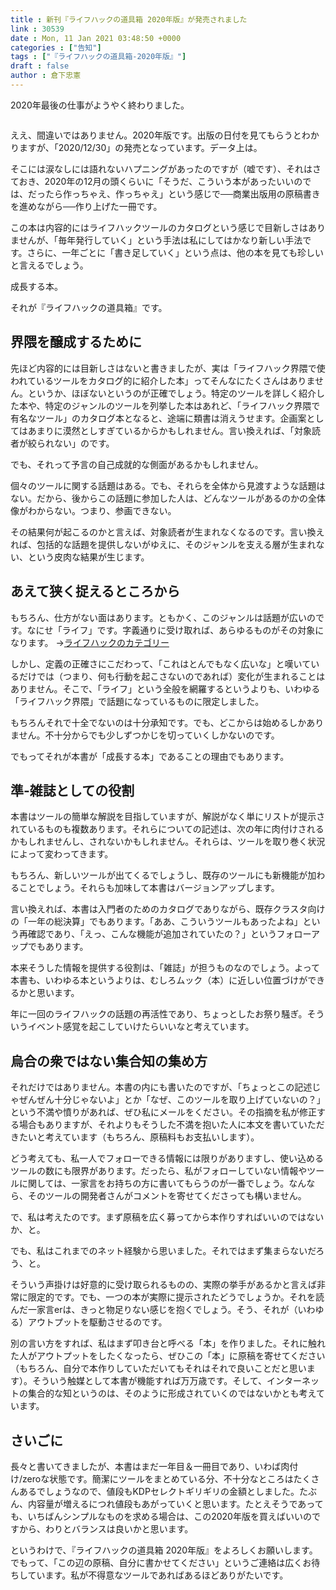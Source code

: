 ```yaml
---
title : 新刊『ライフハックの道具箱 2020年版』が発売されました
link : 30539
date : Mon, 11 Jan 2021 03:48:50 +0000
categories : ["告知"]
tags : ["『ライフハックの道具箱-2020年版』"]
draft : false
author : 倉下忠憲
---
```


2020年最後の仕事がようやく終わりました。

<p style="text-align: center;"><a href="http://www.amazon.co.jp/exec/obidos/ASIN/B08RRQ4ZXS/rashita1000-22/ref=nosim/" target="_blank" rel="noopener noreferrer" name="amazletlink"><img class="aligncenter" style="border: none;" src="https://m.media-amazon.com/images/I/41i9NntgI9L._SY346_.jpg" alt="" /></a></p>

ええ、間違いではありません。2020年版です。出版の日付を見てもらうとわかりますが、「2020/12/30」の発売となっています。データ上は。

そこには涙なしには語れないハプニングがあったのですが（嘘です）、それはさておき、2020年の12月の頭くらいに「そうだ、こういう本があったいいのでは、だったら作っちゃえ、作っちゃえ」という感じで──商業出版用の原稿書きを進めながら──作り上げた一冊です。

この本は内容的にはライフハックツールのカタログという感じで目新しさはありませんが、「毎年発行していく」という手法は私にしてはかなり新しい手法です。さらに、一年ごとに「書き足していく」という点は、他の本を見ても珍しいと言えるでしょう。

成長する本。

それが『ライフハックの道具箱』です。

<h2>界隈を醸成するために</h2>

先ほど内容的には目新しさはないと書きましたが、実は「ライフハック界隈で使われているツールをカタログ的に紹介した本」ってそんなにたくさんはありません。というか、ほぼないというのが正確でしょう。特定のツールを詳しく紹介した本や、特定のジャンルのツールを列挙した本はあれど、「ライフハック界隈で有名なツール」のカタログ本となると、途端に類書は消えうせます。企画案としてはあまりに漠然としすぎているからかもしれません。言い換えれば、「対象読者が絞られない」のです。

でも、それって予言の自己成就的な側面があるかもしれません。

個々のツールに関する話題はある。でも、それらを全体から見渡すような話題はない。だから、後からこの話題に参加した人は、どんなツールがあるのかの全体像がわからない。つまり、参画できない。

その結果何が起こるのかと言えば、対象読者が生まれなくなるのです。言い換えれば、包括的な話題を提供しないがゆえに、そのジャンルを支える層が生まれない、という皮肉な結果が生じます。

<h2>あえて狭く捉えるところから</h2>

もちろん、仕方がない面はあります。ともかく、このジャンルは話題が広いのです。なにせ「ライフ」です。字義通りに受け取れば、あらゆるものがその対象になります。
→<a href="https://rashita.net/blog/?p=30434">ライフハックのカテゴリー</a>

しかし、定義の正確さにこだわって、「これはとんでもなく広いな」と嘆いているだけでは（つまり、何も行動を起こさないのであれば）変化が生まれることはありません。そこで、「ライフ」という全般を網羅するというよりも、いわゆる「ライフハック界隈」で話題になっているものに限定しました。

もちろんそれで十全でないのは十分承知です。でも、どこからは始めるしかありません。不十分からでも少しずつかじを切っていくしかないのです。

でもってそれが本書が「成長する本」であることの理由でもあります。

<h2>準-雑誌としての役割</h2>

本書はツールの簡単な解説を目指していますが、解説がなく単にリストが提示されているものも複数あります。それらについての記述は、次の年に肉付けされるかもしれませんし、されないかもしれません。それらは、ツールを取り巻く状況によって変わってきます。

もちろん、新しいツールが出てくるでしょうし、既存のツールにも新機能が加わることでしょう。それらも加味して本書はバージョンアップします。

言い換えれば、本書は入門者のためのカタログでありながら、既存クラスタ向けの「一年の総決算」でもあります。「ああ、こういうツールもあったよね」という再確認であり、「えっ、こんな機能が追加されていたの？」というフォローアップでもあります。

本来そうした情報を提供する役割は、「雑誌」が担うものなのでしょう。よって本書も、いわゆる本というよりは、むしろムック（本）に近しい位置づけができるかと思います。

年に一回のライフハックの話題の再活性であり、ちょっとしたお祭り騒ぎ。そういうイベント感覚を起こしていけたらいいなと考えています。

<h2>烏合の衆ではない集合知の集め方</h2>

それだけではありません。本書の内にも書いたのですが、「ちょっとこの記述じゃぜんぜん十分じゃないよ」とか「なぜ、このツールを取り上げていないの？」という不満や憤りがあれば、ぜひ私にメールをください。その指摘を私が修正する場合もありますが、それよりもそうした不満を抱いた人に本文を書いていただきたいと考えています（もちろん、原稿料もお支払いします）。

どう考えても、私一人でフォローできる情報には限りがありますし、使い込めるツールの数にも限界があります。だったら、私がフォローしていない情報やツールに関しては、一家言をお持ちの方に書いてもらうのが一番でしょう。なんなら、そのツールの開発者さんがコメントを寄せてくださっても構いません。

で、私は考えたのです。まず原稿を広く募ってから本作りすればいいのではないか、と。

でも、私はこれまでのネット経験から思いました。それではまず集まらないだろう、と。

そういう声掛けは好意的に受け取られるものの、実際の挙手があるかと言えば非常に限定的です。でも、一つの本が実際に提示されたどうでしょうか。それを読んだ一家言erは、きっと物足りない感じを抱くでしょう。そう、それが（いわゆる）アウトプットを駆動させるのです。

別の言い方をすれば、私はまず叩き台と呼べる「本」を作りました。それに触れた人がアウトプットをしたくなったら、ぜひこの「本」に原稿を寄せてください（もちろん、自分で本作りしていただいてもそれはそれで良いことだと思います）。そういう触媒として本書が機能すれば万万歳です。そして、インターネットの集合的な知というのは、そのように形成されていくのではないかとも考えています。

<h2>さいごに</h2>

長々と書いてきましたが、本書はまだ一年目＆一冊目であり、いわば肉付け/zeroな状態です。簡潔にツールをまとめている分、不十分なところはたくさんあるでしょうなので、値段もKDPセレクトギリギリの金額としました。たぶん、内容量が増えるにつれ値段もあがっていくと思います。たとえそうであっても、いちばんシンプルなものを求める場合は、この2020年版を買えばいいのですから、わりとバランスは良いかと思います。

というわけで、『ライフハックの道具箱 2020年版』をよろしくお願いします。でもって、「この辺の原稿、自分に書かせてください」というご連絡は広くお待ちしています。私が不得意なツールであればあるほどありがたいです。

<p style="text-align: center;"><a href="http://www.amazon.co.jp/exec/obidos/ASIN/B08RRQ4ZXS/rashita1000-22/ref=nosim/" target="_blank" rel="noopener noreferrer" name="amazletlink"><img class="aligncenter" style="border: none;" src="https://m.media-amazon.com/images/I/41i9NntgI9L._SY346_.jpg" alt="" /></a></p>